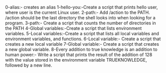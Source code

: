 0-alias:- creates an alias
1-hello-you:-Create a script that prints hello user, where user is the current Linux user.
2-path:- Add /action to the PATH. /action should be the last directory the shell looks into when looking for a program.
3-path:- Create a script that counts the number of directories in the PATH
4-Global variables:-Create a script that lists environment variables.
5-Local variables:-Create a script that lists all local variables and environment variables, and functions.
6-Local variable:- Create a script that creates a new local variable
7-Global variable:- Create a script that creates a new global variable.
8-Every addition to true knowledge is an addition to human power:- Write a script that prints the result of the addition of 128 with the value stored in the environment variable TRUEKNOWLEDGE, followed by a new line.
